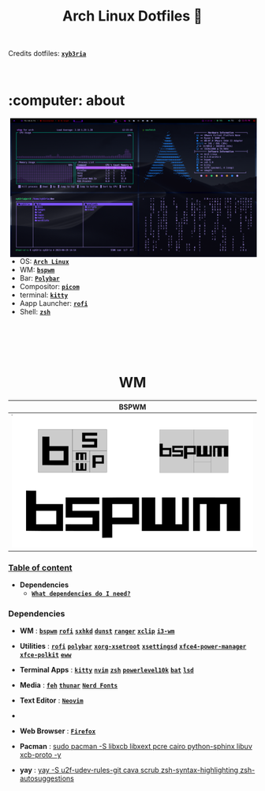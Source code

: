 <h1 align="center"> Arch Linux Dotfiles 💞 </h1> 

<!-- shields -->

</br>

Credits dotfiles: [**`xyb3ria`**](https://github.com/xyb3ria/)

<br>

<h1 align="left"> :computer: about</h1>

<img src="images/racing_v2.png" align="right" width="500px">

</br>

 - OS: [**`Arch Linux`**](https://archlinux.org/)
 - WM: [**`bspwm`**](https://github.com/baskerville/bspwm) 
 - Bar: [**`Polybar`**](https://github.com/polybar/polybar)
 - Compositor: [**`picom`**](https://github.com/yshui/picom)
 - terminal: [**`kitty`**](https://github.com/kovidgoyal/kitty)
 - Aapp Launcher: [**`rofi`**](https://github.com/davatorium/rofi)
 - Shell: [**`zsh`**](https://github.com/ohmyzsh/ohmyzsh)

</br>


<!-- About -->

<br><br>
<h1 align="center"> WM </h1>
<center>

|BSPWM|
|--|
| <img src="images/bspwm.png"> |

</center>


### [Table of content](#table-of-content)
+ **Dependencies**
  - [**`What dependencies do I need?`**](#dependencies)

<!-- Dependencies -->

### Dependencies

- **WM** : [**`bspwm`**](https://madnight.github.io/bspwm/) [**`rofi`**](https://archlinux.org/packages/?name=wmname) [**`sxhkd`**](https://wiki.archlinux.org/title/Sxhkd) [**`dunst`**](https://wiki.archlinux.org/title/Dunst)  [**`ranger`**](https://github.com/hanschen/ksuperkey) [**`xclip`**](https://wiki.archlinux.org/title/clipboard) [**`i3-wm`**](https://i3wm.org/)

- **Utilities** : [**`rofi`**](https://github.com/davatorium/rofi) [**`polybar`**](https://github.com/polybar/polybar) [**`xorg-xsetroot`**](https://archlinux.org/packages/extra/x86_64/xorg-xsetroot/) [**`xsettingsd`**](https://wiki.archlinux.org/title/Xsettingsd) [**`xfce4-power-manager`**](https://wiki.archlinux.org/title/Power_management) [**`xfce-polkit`**](https://wiki.archlinux.org/title/Polkit) [**`eww`**](https://github.com/elkowar/eww)

- **Terminal Apps** : [**`kitty`**](https://github.com/kovidgoyal/kitty) [**`nvim`**](https://neovim.io/) [**`zsh`**](https://wiki.archlinux.org/title/zsh) [**`powerlevel10k`**](https://github.com/romkatv/powerlevel10k) [**`bat`**](https://github.com/sharkdp/bat) [**`lsd`**](https://github.com/lsd-rs/lsd)

- **Media** : [**`feh`**](https://wiki.archlinux.org/title/feh) [**`thunar`**](https://wiki.archlinux.org/title/thunar) [**`Nerd Fonts`**](https://github.com/ryanoasis/nerd-fonts)

- **Text Editor** : [**`Neovim`**](https://neovim.io/)
- 
- **Web Browser** : [**`Firefox`**](https://www.mozilla.org/en-US/firefox/)


- **Pacman** : [sudo pacman -S libxcb libxext pcre cairo python-sphinx libuv xcb-proto -y]()
- **yay** : [yay -S u2f-udev-rules-git cava scrub zsh-syntax-highlighting zsh-autosuggestions]()

